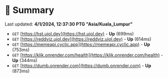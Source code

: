 # 📖 Summary
Last updated: **4/1/2024, 12:37:30 PTG "Asia/Kuala_Lumpur"**

- `GET` [https://hst.ujol.dev](https://hst.ujol.dev) - **Up** (699ms)
- `GET` [https://reddviz.ujol.dev](https://reddviz.ujol.dev) - **Up** (614ms)
- `GET` [https://memeapi.cyclic.app](https://memeapi.cyclic.app) - **Up** (753ms)
- `GET` [https://klik.onrender.com/health](https://klik.onrender.com/health) - **Up** (344ms)
- `GET` [https://dumb.onrender.com](https://dumb.onrender.com) - **Up** (873ms)
